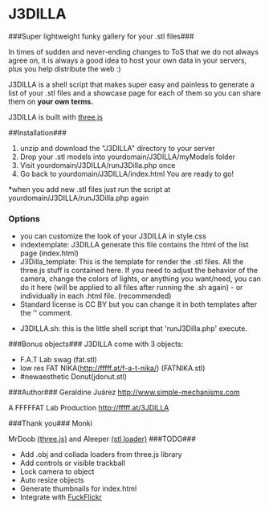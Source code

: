J3DILLA
=======

###Super lightweight funky gallery for your .stl files###

In times of sudden and never-ending changes to ToS that we do not always agree on, it is always a good idea to host your own data in your servers, plus you help distribute the web :)

J3DILLA is a shell script that makes super easy and painless to generate a list of your .stl files and a showcase page for each of them so you can share them on **your own terms.**

J3DILLA is built with [three.js](https://github.com/mrdoob/three.js/) 

##Installation###
1. unzip and download the "J3DILLA" directory to your server
2. Drop your .stl models into yourdomain/J3DILLA/myModels folder
3. Visit yourdomain/J3DILLA/runJ3Dilla.php once
4. Go back to yourdomain/J3DILLA/index.html 
You are ready to go!

*when you add new .stl files just run the script at yourdomain/J3DILLA/runJ3Dilla.php again


### Options ###
* you can customize the look of your J3DILLA in style.css
* indextemplate: J3DILLA generate this file contains the html of the list page (index.html)
* J3Dilla_template: This is the template for render the .stl files. All the three.js stuff is contained here.  If you need to adjust the behavior of the camera, change the colors of lights, or anything you want/need, you can do it here (will be applied to all files after running the .sh again) -  or individually in each .html file. (recommended)
* Standard license is CC BY but you can change it in both templates after the '<!Change you license here>' comment.
- J3DILLA.sh: this is the little shell script that 'runJ3Dilla.php' execute.

###Bonus objects###
J3DILLA come with 3 objects:
- F.A.T Lab swag (fat.stl)
- low res FAT NIKA(http://fffff.at/f-a-t-nika/) (FATNIKA.stl)
- #newaesthetic Donut(jdonut.stl)

###Author###
Geraldine Juárez http://www.simple-mechanisms.com

A FFFFFAT Lab Production
http://fffff.at/3JDILLA

###Thank you###
Monki 

MrDoob [(three.js)](https://github.com/mrdoob/three.js) and Aleeper [(stl loader)](https://github.com/aleeper/three.js/tree/stl_loader
)
###TODO###
* Add .obj and collada loaders from three.js library
* Add controls or visible trackball
* Lock camera to object
* Auto resize objects
* Generate thumbnails for index.html
* Integrate with [FuckFlickr](https://github.com/jamiew/fuckflickr)
